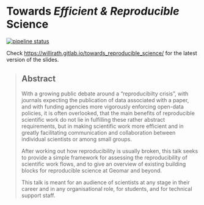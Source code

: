 # Towards _Efficient & Reproducible_ Science

[![pipeline status](https://gitlab.com/willirath/towards_reproducible_science/badges/master/pipeline.svg)](https://gitlab.com/willirath/towards_reproducible_science/commits/master)

Check <https://willirath.gitlab.io/towards_reproducible_science/> for the
latest version of the slides.

> ## Abstract
>
> With a growing public debate around a “reproducibilty crisis”, with journals
> expecting the publication of data associated with a paper, and with funding
> agencies more vigorously enforcing open-data policies, it is often
> overlooked, that the main benefits of reproducible scientific work do not lie
> in fulfilling these rather abstract requirements, but in making scientific
> work more efficient and in greatly facilitating communication and
> collaboration between individual scientists or among small groups.
>
> After working out how reproducibility is usually broken, this talk seeks to
> provide a simple framework for assessing the reproducibility of scientific
> work flows, and to give an overview of existing building blocks for
> reproducible science at Geomar and beyond.
>
> This talk is meant for an audience of scientists at any stage in their career
> and in any organisational role, for students, and for technical support
> staff.
> 
